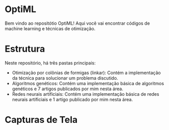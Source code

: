 # OptiML

Bem vindo ao repositótio OptiML! Aqui você vai encontrar códigos de machine learning e técnicas de otimização.

# Estrutura

Neste repositório, há três pastas principais:
- Otimização por colônias de formigas (linkar): Contém a implementação da técnica para solucionar um problema discutido.
- Algoritmos genéticos: Contém uma implementação básica de algoritmos genéticos e 7 artigos publicados por mim nesta área.
- Redes neurais artificiais: Contém uma implementação básica de redes neurais artificiais e 1 artigo publicado por mim nesta área.

# Capturas de Tela
<div id="header" align="center">
  
